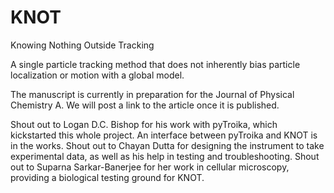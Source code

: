 # KNOT
Knowing Nothing Outside Tracking

A single particle tracking method that does not inherently bias particle localization or motion with a global model.

The manuscript is currently in preparation for the Journal of Physical Chemistry A. We will post a link to the article once it is published.

Shout out to Logan D.C. Bishop for his work with pyTroika, which kickstarted this whole project. An interface between pyTroika and KNOT is in the works.
Shout out to Chayan Dutta for designing the instrument to take experimental data, as well as his help in testing and troubleshooting.
Shout out to Suparna Sarkar-Banerjee for her work in cellular microscopy, providing a biological testing ground for KNOT.
